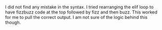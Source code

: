 I did not find any mistake in the syntax. I tried rearranging the elif loop to have fizzbuzz code at the top followed by fizz and then buzz. This worked for me to pull the correct output. I am not sure of the logic behind this though.